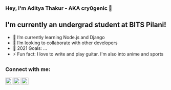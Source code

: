### Hey, I'm Aditya Thakur - AKA cry0genic 👋


## I'm currently an undergrad student at BITS Pilani!

- 🌱 I’m currently learning Node.js and Django
- 👯 I’m looking to collaborate with other developers
- 🥅 2021 Goals: ...
- ⚡ Fun fact: I love to write and play guitar. I'm also into anime and sports



### Connect with me:


[<img align="left" alt="codeSTACKr | Twitter" width="22px" src="https://cdn.jsdelivr.net/npm/simple-icons@v3/icons/twitter.svg" />][twitter]
[<img align="left" alt="codeSTACKr | LinkedIn" width="22px" src="https://cdn.jsdelivr.net/npm/simple-icons@v3/icons/linkedin.svg" />][linkedin]
[<img align="left" alt="codeSTACKr | Instagram" width="22px" src="https://cdn.jsdelivr.net/npm/simple-icons@v3/icons/instagram.svg" />][instagram]

<br />

 


<br />
<br />









[twitter]: https://twitter.com/cry0genic11
[instagram]: https://instagram.com/aditya_11_
[linkedin]: https://linkedin.com/in/aditya-thakur-4452b4204
